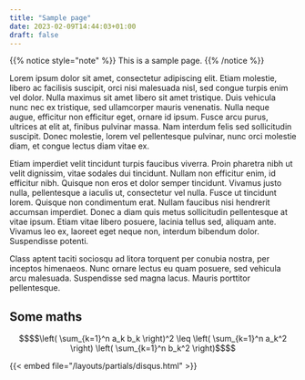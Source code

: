 ```yaml
---
title: "Sample page"
date: 2023-02-09T14:44:03+01:00
draft: false
---
```


{{% notice style="note" %}}
This is a sample page.
{{% /notice %}}

Lorem ipsum dolor sit amet, consectetur adipiscing elit. Etiam molestie, libero ac facilisis suscipit, orci nisi malesuada nisl, sed congue turpis enim vel dolor. Nulla maximus sit amet libero sit amet tristique. Duis vehicula nunc nec ex tristique, sed ullamcorper mauris venenatis. Nulla neque augue, efficitur non efficitur eget, ornare id ipsum. Fusce arcu purus, ultrices at elit at, finibus pulvinar massa. Nam interdum felis sed sollicitudin suscipit. Donec molestie, lorem vel pellentesque pulvinar, nunc orci molestie diam, et congue lectus diam vitae ex.

Etiam imperdiet velit tincidunt turpis faucibus viverra. Proin pharetra nibh ut velit dignissim, vitae sodales dui tincidunt. Nullam non efficitur enim, id efficitur nibh. Quisque non eros et dolor semper tincidunt. Vivamus justo nulla, pellentesque a iaculis ut, consectetur vel nulla. Fusce ut tincidunt lorem. Quisque non condimentum erat. Nullam faucibus nisi hendrerit accumsan imperdiet. Donec a diam quis metus sollicitudin pellentesque at vitae ipsum. Etiam vitae libero posuere, lacinia tellus sed, aliquam ante. Vivamus leo ex, laoreet eget neque non, interdum bibendum dolor. Suspendisse potenti.

Class aptent taciti sociosqu ad litora torquent per conubia nostra, per inceptos himenaeos. Nunc ornare lectus eu quam posuere, sed vehicula arcu malesuada. Suspendisse sed magna lacus. Mauris porttitor pellentesque.

## Some maths

```math { align="center" }
$$\left( \sum_{k=1}^n a_k b_k \right)^2 \leq \left( \sum_{k=1}^n a_k^2 \right) \left( \sum_{k=1}^n b_k^2 \right)$$
```


{{< embed file="/layouts/partials/disqus.html" >}}